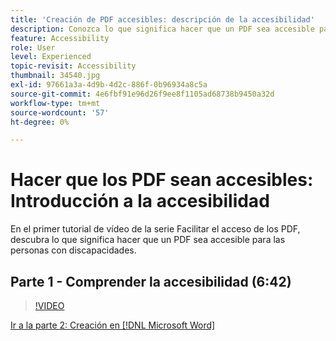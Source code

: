 ```yaml
---
title: 'Creación de PDF accesibles: descripción de la accesibilidad'
description: Conozca lo que significa hacer que un PDF sea accesible para las personas con discapacidades
feature: Accessibility
role: User
level: Experienced
topic-revisit: Accessibility
thumbnail: 34540.jpg
exl-id: 97661a3a-4d9b-4d2c-886f-0b96934a8c5a
source-git-commit: 4e6fbf91e96d26f9ee8f1105ad68738b9450a32d
workflow-type: tm+mt
source-wordcount: '57'
ht-degree: 0%

---
```


# Hacer que los PDF sean accesibles: Introducción a la accesibilidad

En el primer tutorial de vídeo de la serie Facilitar el acceso de los PDF, descubra lo que significa hacer que un PDF sea accesible para las personas con discapacidades.

## Parte 1 - Comprender la accesibilidad (6:42)

>[!VIDEO](https://video.tv.adobe.com/v/34540?quality=12&learn=on&hidetitle=true)

[Ir a la parte 2: Creación en  [!DNL Microsoft Word]](authoring-in-word.md)